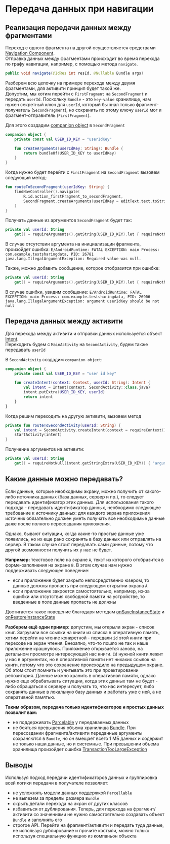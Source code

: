 # Передача данных при навигации

## Реализация передачи данных между фрагментами 

Переход с одного фрагмента на другой осуществляется средствами [Navigation Component](https://developer.android.com/guide/navigation).  
Отправка данных между фрагментами происходит во время перехода по графу навигации, например, с помощью метода `navigate`.

```java
public void navigate(@IdRes int resId, @Nullable Bundle args)
```

Разберем всю цепочку на примере перехода между двумя фрагментами, для активити принцип будет такой же.  
Допустим, мы хотим перейти с `FirstFragment` на `SecondFragment` и передать `userId`.
Поскольку `Bundle` - это `key-value` хранилище, нам нужен секретный ключ для `userId`, который бы знал только фрагмент-получатель (`SecondFragment`), но сохранить по этому ключу `userId` мог и фрагмент-отправитель (`FirstFragment`).

Для этого создадим [companion object](https://kotlinlang.org/docs/object-declarations.html#companion-objects) в `SecondFragment`

```kotlin
companion object {
    private const val USER_ID_KEY = "userIdKey"

    fun createArguments(userIdKey: String): Bundle {
        return bundleOf(USER_ID_KEY to userIdKey)
    }
}
```

Когда нужно будет перейти c `FirstFragment` на `SecondFragment` вызовем следующий метод:

```kotlin
fun routeToSecondFragment(userIdKey: String) {
    findNavController().navigate(
        R.id.action_firstFragment_to_secondFragment,
        SecondFragment.createArguments(userIdKey = editText.text.toString())
    )
}
```

Получать данные из аргументов `SecondFragment` будет так:
```kotlin
private val userId: String
    get() = requireArguments().getString(USER_ID_KEY).let { requireNotNull(it) }
```
В случае отсутствии аргумента на инициализации фрагмента, произойдет ошибка:
`E/AndroidRuntime: FATAL EXCEPTION: main
        Process: com.example.testsharingdata, PID: 26781
java.lang.IllegalArgumentException: Required value was null.`


Также, можно добавить сообщение, которое отобразится при ошибке:

```kotlin
private val userId: String
    get() = requireArguments().getString(USER_ID_KEY).let { requireNotNull(it) { "argument $USER_ID_KEY should be not null" } }
```

В случае ошибки, увидим сообщение:
`E/AndroidRuntime: FATAL EXCEPTION: main
Process: com.example.testsharingdata, PID: 26906
java.lang.IllegalArgumentException: argument userIdKey should be not null`

## Передача данных между активити

Для перехода между активити и отправки данных используется объект [Intent](https://developer.android.com/reference/android/content/Intent).  
Переходить будем с `MainActivity` на `SecondActivity`, будем также передавать `userId`

В `SecondActivity` создадим `companion object`:

```kotlin
companion object {
    private const val USER_ID_KEY = "user id key"

    fun createIntent(context: Context, userId: String): Intent {
        val intent = Intent(context, SecondActivity::class.java)
        intent.putExtra(USER_ID_KEY, userId)
        return intent
    }
}
```

Когда решим переходить на другую активити, вызовем метод

```kotlin
private fun routeToSecondActivity(userId: String) {
    val intent = SecondActivity.createIntent(context = requireContext(), userId)
    startActivity(intent)
}
```

Получение аргументов на активити:

```kotlin
private val userId: String
    get() = requireNotNull(intent.getStringExtra(USER_ID_KEY)) { "argument $USER_ID_KEY should be not null" }
```

## Какие данные можно передавать? 

Если данные, которые необходимы экрану, можно получить от какого-либо источника данных (база данных, сервер и пр.), то следует передавать идентификатор этих данных.
Для использования такого подхода - передавать идентификатор данных, необходимо следующее требование к источнику данных: для каждого экрана приложения источник обязательно должен уметь получать все необходимые данные даже после полного пересоздания приложения.  

Однако, бывают ситуации, когда какие-то простые данные уже появились, но их еще рано сохранять в базу данных или отправлять на сервер. В таком случае стоит передавать сами данные, потому что другой возможности получить их у нас не будет.

**Например:** текстовое поле на экране `A`, текст из которого отобразится в форме-заполнения на экране `B`. В этом случае нам нужно поддерживать следующее поведение:  
- если приложение будет закрыто непосредственно юзером, то данные должны пропасть при следующем открытии экрана `A`
- если приложение закроется самостоятельно, например, из-за ошибки или отсутствия свободной памяти на устройстве, то введенные в поле данные пропасть не должны

Достигается такое поведение благодаря методам [onSaveInstanceState](https://developer.android.com/reference/android/app/Activity#onSaveInstanceState(android.os.Bundle)) и [onRestoreInstanceState](https://developer.android.com/reference/android/app/Activity.html#onRestoreInstanceState(android.os.Bundle))

**Разберем ещё один пример:** допустим, мы открыли экран - список книг. Загрузили все ссылки на книги из списка в оперативную память, хотим перейти на чтение конкретной - передали `id` этой книги при переходе на экран чтения. Внезапно, что-то пошло не так и наше приложение крашнулось. Приложение открывается заново, на детальном просмотре интересующей нас книги. `Id` нужной книги лежит у нас в аргументах, но в оперативной памяти нет никаких ссылок на книги, потому что это сохранение происходило на предыдущем экране. Об этом стоит помнить и учитывать это при проектировании репозитория. Данные можно хранить в оперативной памяти, однако нужно еще обрабатывать ситуации, когда этих данных там не будет - либо обращаться к серверу и получать то, что нас интересует, либо сохранять данные в локальную базу данных и работать уже с ней, а не оперативной памятью.

**Таким образом, передача только идентификаторов и простых данных позволит вам:**
- не поддерживать [Parcelable](https://developer.android.com/reference/android/os/Parcelable) у передаваемых данных
- не бояться превышения объема хранилища [Bundle](https://developer.android.com/reference/kotlin/android/os/Bundle). При пересоздании фрагмента/активити переданные аргументы сохраняются в `Bundle`, но он вмещает всего 1 МБ данных и содержит не только наши данные, но и системные. При превышении объема хранилища произойдет ошибка [TransactionTooLargeException](https://developer.android.com/reference/android/os/TransactionTooLargeException)

## Выводы

Используя подход передачи идентификаторов данных и группировка всей логики передачи в получателе позволяет: 
- не усложнять модели данных поддержкой `Parcellable`
- не вылезем за пределы размера `Bundle`
- скрыть детали перехода на экран от других классов
- избавиться от дублирования. Теперь, для перехода на фрагмент/активити со значениями не нужно самостоятельно создавать объект `Bundle` и заполнять его
- строгое API. Перейти на фрагмент/активити и передать туда данные, не используя дублирование и прочите костыли, можно только используя специальную функцию из компаньон объекта
